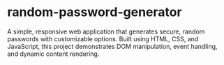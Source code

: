 # random-password-generator
A simple, responsive web application that generates secure, random passwords with customizable options. Built using HTML, CSS, and JavaScript, this project demonstrates DOM manipulation, event handling, and dynamic content rendering.

